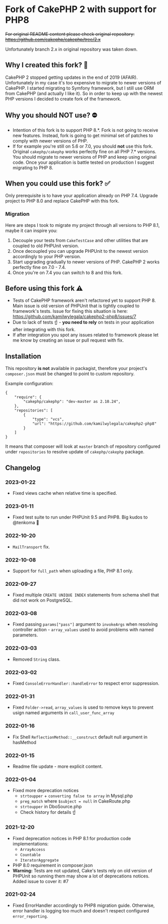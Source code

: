 # Fork of CakePHP 2 with support for PHP8

~~For original README content please check original repository: https://github.com/cakephp/cakephp/tree/2.x~~

Unfortunately branch 2.x in original repository was taken down.

## Why I created this fork? 🤔

CakePHP 2 stopped getting updates in the end of 2019 (AFAIR). Unfortunately in my case it's too expensive to migrate to newer versions of CakePHP. I started migrating to Symfony framework, but I still use ORM from CakePHP (and actually I like it). So in order to keep up with the newest PHP versions I decided to create fork of the framework.

## Why you should NOT use? ⛔

- Intention of this fork is to support PHP 8.*. Fork is not going to receive new features. Instead, fork is going to get minimal set of patches to comply with newer versions of PHP.
- If for example you're still on 5.6 or 7.0, you should **not** use this fork. Original `cakephp/cakephp` works perfectly fine on all PHP 7.* versions. You should migrate to newer versions of PHP and keep using original code. Once your application is battle tested on production I suggest migrating to PHP 8.

## When you could use this fork? ✅

Only prerequisite is to have your application already on PHP 7.4. Upgrade project to PHP 8.0 and replace CakePHP with this fork.

### Migration

Here are steps I took to migrate my project through all versions to PHP 8.1, maybe it can inspire you:

1. Decouple your tests from `CakeTestCase` and other utilities that are coupled to old PHPUnit version.
2. Once decoupled you can upgrade PHPUnit to the newest version accordingly to your PHP version.
3. Start upgrading gradually to newer versions of PHP. CakePHP 2 works perfectly fine on 7.0 - 7.4.
4. Once you're on 7.4 you can switch to 8 and this fork.

## Before using this fork ⚠️

- Tests of CakePHP framework aren't refactored yet to support PHP 8. Main issue is old version of PHPUnit that is tightly coupled to framework's tests. Issue for fixing this situation is here: https://github.com/kamilwylegala/cakephp2-php8/issues/7
- Due to lack of tests ☝️ - **you need to rely** on tests in your application after integrating with this fork.
- If after integration you spot any issues related to framework please let me know by creating an issue or pull request with fix.

## Installation

This repository **is not** available in packagist, therefore your project's `composer.json` must be changed to point to custom repository.

Example configuration:
```
{
	"require": {
		"cakephp/cakephp": "dev-master as 2.10.24",
	},
	"repositories": [
        {
            "type": "vcs",
            "url": "https://github.com/kamilwylegala/cakephp2-php8"
        }
    ]
}
```

It means that composer will look at `master` branch of repository configured under `repositories` to resolve update of `cakephp/cakephp` package.

## Changelog

### 2023-01-22

- Fixed views cache when relative time is specified.

### 2023-01-11

- Fixed test suite to run under PHPUnit 9.5 and PHP8. Big kudos to @tenkoma :clap:

### 2022-10-20

- `MailTransport` fix.

### 2022-10-08

- Support for `full_path` when uploading a file, PHP 8.1 only.

### 2022-09-27

- Fixed multiple `CREATE UNIQUE INDEX` statements from schema shell that did not work on PostgreSQL.

### 2022-03-08

- Fixed passing `params["pass"]` argument to `invokeArgs` when resolving controller action - `array_values` used to avoid problems with named parameters.

### 2022-03-03

- Removed `String` class.

### 2022-03-02

- Fixed `ConsoleErrorHandler::handleError` to respect error suppression.

### 2022-01-31

- Fixed `Folder->read`, `array_values` is used to remove keys to prevent usign named arguments in `call_user_func_array`

### 2022-01-16

- Fix Shell `ReflectionMethod::__construct` default null argument in hasMethod

### 2022-01-15

- Readme file update - more explicit content.

### 2022-01-04

- Fixed more deprecation notices
    - `strtoupper` + `converting false to array` in Mysql.php
    - `preg_match` where `$subject = null` in CakeRoute.php
    - `strtoupper` in DboSource.php
    - Check history for details ☝️


### 2021-12-20

- Fixed deprecation notices in PHP 8.1 for production code implementations:
    - `ArrayAccess`
    - `Countable`
    - `IteratorAggregate`
- PHP 8.0 requirement in composer.json
- **Warning:** Tests are not updated, Cake's tests rely on old version of PHPUnit so running them may show a lot of deprecations notices. Added issue to cover it: #7

### 2021-02-24

- Fixed ErrorHandler accordingly to PHP8 migration guide. Otherwise, error handler is logging too much and doesn't respect configured `error_reporting`.
